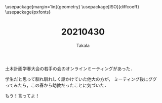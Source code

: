 ﻿---
title: 20210430
yesterday: 20210429
tomorrow: 20210501
days: 490
author: Takala
header-includes:
  - \usepackage[margin=1in]{geometry}
  - \usepackage[ISO]{diffcoeff}
  - \usepackage{pxfonts}
---



土木計画学春大会の若手の会のオンラインミーティングがあった．



学生だと思って馴れ馴れしく話かけていた他大の方が，
ミーティング後にググってみたら，この春から助教だったことに気づいた．



もう！言ってよ！